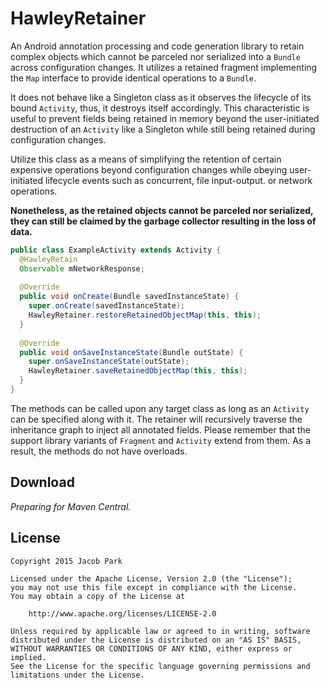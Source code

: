 # HawleyRetainer
An Android annotation processing and code generation library to retain complex objects which cannot be parceled nor serialized into a `Bundle` across configuration changes. It utilizes a retained fragment implementing the `Map` interface to provide identical operations to a `Bundle`. 

It does not behave like a Singleton class as it observes the lifecycle of its bound `Activity`, thus, it destroys itself accordingly. This characteristic is useful to prevent fields being retained in memory beyond the user-initiated destruction of an `Activity` like a Singleton while still being retained during configuration changes. 

Utilize this class as a means of simplifying the retention of certain expensive operations beyond configuration changes while obeying user-initiated lifecycle events such as concurrent, file input-output. or network operations. 

**Nonetheless, as the retained objects cannot be parceled nor serialized, they can still be claimed by the garbage collector resulting in the loss of data.**

```java
public class ExampleActivity extends Activity {
  @HawleyRetain
  Observable mNetworkResponse;
  
  @Override
  public void onCreate(Bundle savedInstanceState) {
    super.onCreate(savedInstanceState);
    HawleyRetainer.restoreRetainedObjectMap(this, this);
  }
  
  @Override
  public void onSaveInstanceState(Bundle outState) {
    super.onSaveInstanceState(outState);
    HawleyRetainer.saveRetainedObjectMap(this, this);
  }
}
```

The methods can be called upon any target class as long as an `Activity` can be specified along with it. The retainer will recursively traverse the inheritance graph to inject all annotated fields. Please remember that the support library variants of `Fragment` and `Activity` extend from them. As a result, the methods do not have overloads.

## Download
*Preparing for Maven Central.*

## License

    Copyright 2015 Jacob Park
    
    Licensed under the Apache License, Version 2.0 (the "License");
    you may not use this file except in compliance with the License.
    You may obtain a copy of the License at
    
        http://www.apache.org/licenses/LICENSE-2.0
    
    Unless required by applicable law or agreed to in writing, software
    distributed under the License is distributed on an "AS IS" BASIS,
    WITHOUT WARRANTIES OR CONDITIONS OF ANY KIND, either express or implied.
    See the License for the specific language governing permissions and
    limitations under the License.
